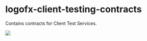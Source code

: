 # logofx-client-testing-contracts
Contains contracts for Client Test Services.

<img src=https://ci.appveyor.com/api/projects/status/github/logofx/logofx-client-testing-contracts>
